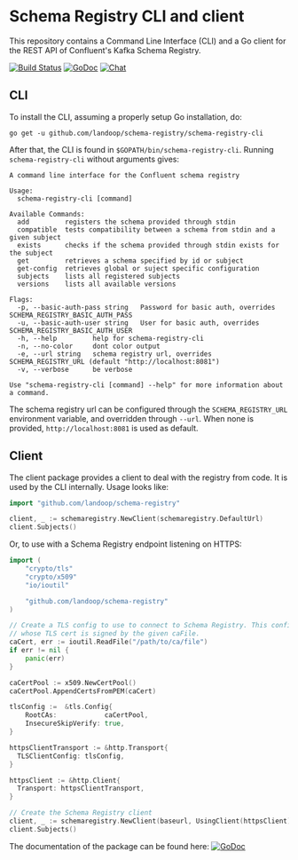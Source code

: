 Schema Registry CLI and client
==============================================

This repository contains a Command Line Interface (CLI) and a Go client for the REST API of Confluent's Kafka Schema Registry.

[![Build Status](https://travis-ci.org/Landoop/schema-registry.svg?branch=master)](https://travis-ci.org/Landoop/schema-registry)
[![GoDoc](https://godoc.org/github.com/Landoop/schema-registry?status.svg)](https://godoc.org/github.com/Landoop/schema-registry)
[![Chat](https://img.shields.io/badge/join-%20chat-00BCD4.svg?style=flat-square)](https://slackpass.io/landoop-community)

CLI
---

To install the CLI, assuming a properly setup Go installation, do:

`go get -u github.com/landoop/schema-registry/schema-registry-cli`

After that, the CLI is found in `$GOPATH/bin/schema-registry-cli`. Running `schema-registry-cli` without arguments gives:

```
A command line interface for the Confluent schema registry

Usage:
  schema-registry-cli [command]

Available Commands:
  add         registers the schema provided through stdin
  compatible  tests compatibility between a schema from stdin and a given subject
  exists      checks if the schema provided through stdin exists for the subject
  get         retrieves a schema specified by id or subject
  get-config  retrieves global or suject specific configuration
  subjects    lists all registered subjects
  versions    lists all available versions

Flags:
  -p, --basic-auth-pass string   Password for basic auth, overrides SCHEMA_REGISTRY_BASIC_AUTH_PASS
  -u, --basic-auth-user string   User for basic auth, overrides SCHEMA_REGISTRY_BASIC_AUTH_USER
  -h, --help         help for schema-registry-cli
  -n, --no-color     dont color output
  -e, --url string   schema registry url, overrides SCHEMA_REGISTRY_URL (default "http://localhost:8081")
  -v, --verbose      be verbose

Use "schema-registry-cli [command] --help" for more information about a command.
```

The schema registry url can be configured through the `SCHEMA_REGISTRY_URL` environment variable, and overridden through `--url`. When none is provided, `http://localhost:8081` is used as default.

Client
------

The client package provides a client to deal with the registry from code. It is used by the CLI internally. Usage looks like:

```go
import "github.com/landoop/schema-registry"

client, _ := schemaregistry.NewClient(schemaregistry.DefaultUrl)
client.Subjects()
```

Or, to use with a Schema Registry endpoint listening on HTTPS:

```go
import (
    "crypto/tls"
    "crypto/x509"
    "io/ioutil"

    "github.com/landoop/schema-registry"
)

// Create a TLS config to use to connect to Schema Registry. This config will permit TLS connections to an endpoint
// whose TLS cert is signed by the given caFile.
caCert, err := ioutil.ReadFile("/path/to/ca/file")
if err != nil {
    panic(err)
}

caCertPool := x509.NewCertPool()
caCertPool.AppendCertsFromPEM(caCert)

tlsConfig :=  &tls.Config{
    RootCAs:            caCertPool,
    InsecureSkipVerify: true,
}

httpsClientTransport := &http.Transport{
  TLSClientConfig: tlsConfig,
}

httpsClient := &http.Client{
  Transport: httpsClientTransport,
}

// Create the Schema Registry client
client, _ := schemaregistry.NewClient(baseurl, UsingClient(httpsClient))
client.Subjects()
```

The documentation of the package can be found here: [![GoDoc](https://godoc.org/github.com/Landoop/schema-registry?status.svg)](https://godoc.org/github.com/Landoop/schema-registry)
